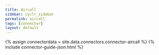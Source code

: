 ```yaml
---
title: Aircall
sidebar: cyclr_sidebar
permalink: aircall
tags: [connector]
layout: default
---
```

{% assign connectordata = site.data.connectors.connector-aircall %}
{% include connector-guide-json.html %}	
